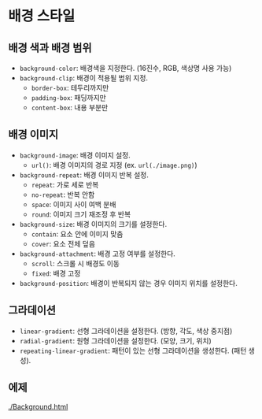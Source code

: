 # 배경 스타일
## 배경 색과 배경 범위
- `background-color`: 배경색을 지정한다. (16진수, RGB, 색상명 사용 가능)
- `background-clip`: 배경이 적용될 범위 지정.
    - `border-box`: 테두리까지만
    - `padding-box`: 패딩까지만
    - `content-box`: 내용 부분만
## 배경 이미지
- `background-image`: 배경 이미지 설정.
    - `url()`: 배경 이미지의 경로 지정 (ex. `url(./image.png)`)
- `background-repeat`: 배경 이미지 반복 설정.
    - `repeat`: 가로 세로 반복
    - `no-repeat`: 반복 안함
    - `space`: 이미지 사이 여백 분배
    - `round`: 이미지 크기 재조정 후 반복
- `background-size`: 배경 이미지의 크기를 설정한다.
    - `contain`: 요소 안에 이미지 맞춤
    - `cover`: 요소 전체 덮음
- `background-attachment`: 배경 고정 여부를 설정한다.
    - `scroll`: 스크롤 시 배경도 이동
    - `fixed`: 배경 고정
- `background-position`: 배경이 반복되지 않는 경우 이미지 위치를 설정한다.

## 그라데이션
- `linear-gradient`: 선형 그라데이션을 설정한다. (방향, 각도, 색상 중지점)
- `radial-gradient`: 원형 그라데이션을 설정한다. (모양, 크기, 위치)
- `repeating-linear-gradient`: 패턴이 있는 선형 그라데이션을 생성한다. (패턴 생성).

## 에제
[./Background.html](./Background.html)